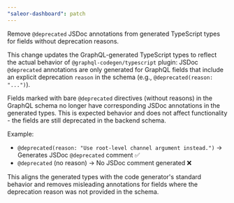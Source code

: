 ```yaml
---
"saleor-dashboard": patch
---
```


Remove `@deprecated` JSDoc annotations from generated TypeScript types for fields without deprecation reasons.

This change updates the GraphQL-generated TypeScript types to reflect the actual behavior of `@graphql-codegen/typescript` plugin: JSDoc `@deprecated` annotations are only generated for GraphQL fields that include an explicit deprecation `reason` in the schema (e.g., `@deprecated(reason: "...")`).

Fields marked with bare `@deprecated` directives (without reasons) in the GraphQL schema no longer have corresponding JSDoc annotations in the generated types. This is expected behavior and does not affect functionality - the fields are still deprecated in the backend schema.

Example:
- `@deprecated(reason: "Use root-level channel argument instead.")` → Generates JSDoc `@deprecated` comment ✅
- `@deprecated` (no reason) → No JSDoc comment generated ❌

This aligns the generated types with the code generator's standard behavior and removes misleading annotations for fields where the deprecation reason was not provided in the schema.

